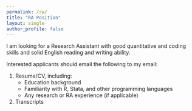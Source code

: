 ```yaml
---
permalink: /ra/
title: "RA Position"
layout: single
author_profile: false
---
```


I am looking for a Research Assistant with good quantitative and coding skills and solid English reading and writing ability. 

Interested applicants should email the following to my email:
1. Resume/CV, including:
    * Education background
    * Familiarity with R, Stata, and other programming languages
    * Any research or RA experience (if applicable)
2. Transcripts    